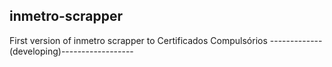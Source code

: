 ## inmetro-scrapper

First version of inmetro scrapper to Certificados Compulsórios
-------------(developing)------------------
